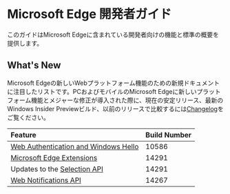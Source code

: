 # Microsoft Edge 開発者ガイド
このガイドはMicrosoft Edgeに含まれている開発者向けの機能と標準の概要を提供します。

## What's New
Microsoft Edgeの新しいWebプラットフォーム機能のための新規ドキュメントに注目したリストです。PCおよびモバイルのMicrosoft Edgeに新しいプラットフォーム機能とメジャーな修正が導入された際に、現在の安定リリース、最新のWindows Insider Previewビルド、以前のリリースで比較するには[Changelog](https://developer.microsoft.com/en-us/microsoft-edge/platform/changelog/)をご覧ください。

Feature | Build Number
:----------| :-------------
[Web Authentication and Windows Hello](./device/web-authentication) | 10586
[Microsoft Edge Extensions](../extensions) | 14291
Updates to the [Selection  API](./HTML5/selection-API) | 14291
[Web Notifications API](./device/web-Notifications-API)| 14267
